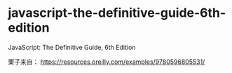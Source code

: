 # javascript-the-definitive-guide-6th-edition
JavaScript: The Definitive Guide, 6th Edition

栗子来自：
https://resources.oreilly.com/examples/9780596805531/
